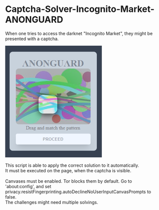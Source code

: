 # Captcha-Solver-Incognito-Market-ANONGUARD

When one tries to access the darknet "Incognito Market", they might be presented with a captcha.

![Example of an ANONGUARD captcha](https://github.com/LorenzTesch/Captcha-Solver-Incognito-Market-ANONGUARD/blob/main/example/solved.png?raw=true)

This script is able to apply the correct solution to it automatically.\
It must be executed on the page, when the captcha is visible.\
\
Canvases must be enabled. Tor blocks them by default. Go to 'about:config', and set privacy.resistFingerprinting.autoDeclineNoUserInputCanvasPrompts to false.\
The challenges might need multiple solvings.
